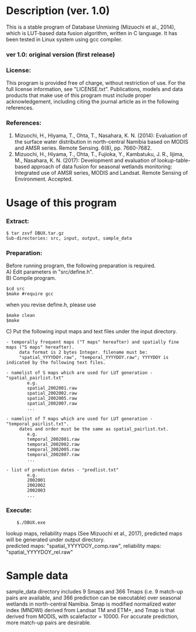 Description (ver. 1.0)
======================
This is a stable program of Database Unmixing (Mizuochi et al., 2014), which is LUT-based data fusion algorithm, written in C language. It has been tested in Linux system using gcc compiler.

### ver 1.0: original version (first release)

### License:
This program is provided free of charge, without restriction of use. For the full license information, see "LICENSE.txt". Publications, models and data products that make use of this program must include proper acknowledgement, including citing the journal article as in the following references.

### References:
1. Mizuochi, H., Hiyama, T., Ohta, T., Nasahara, K. N. (2014): Evaluation of the surface water distribution in north-central Namibia based on MODIS and AMSR series. Remote Sensing. 6(8), pp. 7660-7682.
2. Mizuochi, H., Hiyama, T., Ohta, T., Fujioka, Y., Kambatuku, J. R., Iijima, M., Nasahara, K. N. (2017): Development and evaluation of lookup-table-based approach of data fusion for seasonal wetlands monitoring: Integrated use of AMSR series, MODIS and Landsat. Remote Sensing of Environment. Accepted.


Usage of this program
=====================
### Extract:
	$ tar zxvf DBUX.tar.gz  
	Sub-directories: src, input, output, sample_data  

### Preparation:
Before running program, the following preparation is required.  
A) Edit parameters in "src/define.h".  
B) Compile program.

	$cd src  
	$make #require gcc  
when you revise define.h, please use

	$make clean
	$make

C) Put the following input maps and text files under the input directory.  

	- temporally frequent maps ("T maps" hereafter) and spatially fine maps ("S maps" hereafter).  
		 data format is 2 bytes Integer. filename must be:  
		 "spatial_YYYYDOY.raw", "temporal_YYYYDOY.raw"; YYYYDOY is indicated by the following text files.

	- namelist of S maps which are used for LUT generation - "spatial_pairlist.txt"
			e.g.
			spatial_2002001.raw
			spatial_2002002.raw
			spatial_2002005.raw
			spatial_2002007.raw
			...

	- namelist of T maps which are used for LUT generation - "temporal_pairlist.txt".  
		 dates and order must be the same as spatial_pairlist.txt.
			e.g.
			temporal_2002001.raw
			temporal_2002002.raw
			temporal_2002005.raw
			temporal_2002007.raw
			...

	- list of prediction dates - "predlist.txt"
			e.g.
			2002001
			2002002
			2002003
			...

### Execute:

        $./DBUX.exe

lookup maps, reliability maps (See Mizuochi et al., 2017), predicted maps will be generated under output directory.  
predicted maps: "spatial_YYYYDOY_comp.raw", reliability maps: "spatial_YYYYDOY_rel.raw"


Sample data
===========

sample_data directory includes 9 Smaps and 366 Tmaps (i.e. 9 match-up pairs are available, and 366 prediction can be executable) over seasonal wetlands in north-central Namibia.
Smap is modified normalized water index (MNDWI) derived from Landsat TM and ETM+, and Tmap is that derived from MODIS, with scalefactor = 10000.
For accurate prediction, more match-up pairs are desirable.

